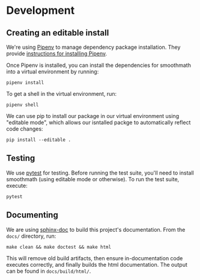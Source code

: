 # Development #

## Creating an editable install ##

We're using [Pipenv](https://docs.pipenv.org/) to manage dependency package installation.
They provide [instructions for installing Pipenv](https://docs.pipenv.org/#install-pipenv-today).

Once Pipenv is installed, you can install the dependencies for smoothmath into a virtual
environment by running:
```
pipenv install
```

To get a shell in the virtual environment, run:
```
pipenv shell
```

We can use pip to install our package in our virtual environment using "editable mode", 
which allows our isntalled packge to automatically reflect code changes:
```
pip install --editable .
```


## Testing ##

We use [pytest](https://docs.pytest.org) for testing. Before running the test suite, 
you'll need to install smoothmath (using editable mode or otherwise). To run the test 
suite, execute:
```
pytest
```


## Documenting ##

We are using [sphinx-doc](https://www.sphinx-doc.org) to build this project's 
documentation. From the `docs/` directory, run:
```
make clean && make doctest && make html
```

This will remove old build artifacts, then ensure in-documentation code executes 
correctly, and finally builds the html documentation. The output can be found in
`docs/build/html/`.
